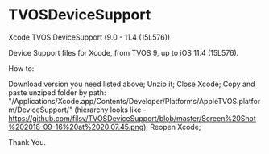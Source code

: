 # TVOSDeviceSupport

Xcode TVOS DeviceSupport (9.0 - 11.4 (15L576))

Device Support files for Xcode, from TVOS 9, up to iOS 11.4 (15L576).

How to:

Download version you need listed above;
Unzip it;
Close Xcode;
Copy and paste unziped folder by path: "/Applications/Xcode.app/Contents/Developer/Platforms/AppleTVOS.platform/DeviceSupport/" (hierarchy looks like - https://github.com/filsv/TVOSDeviceSupport/blob/master/Screen%20Shot%202018-09-16%20at%2020.07.45.png);
Reopen Xcode;

Thank You.
